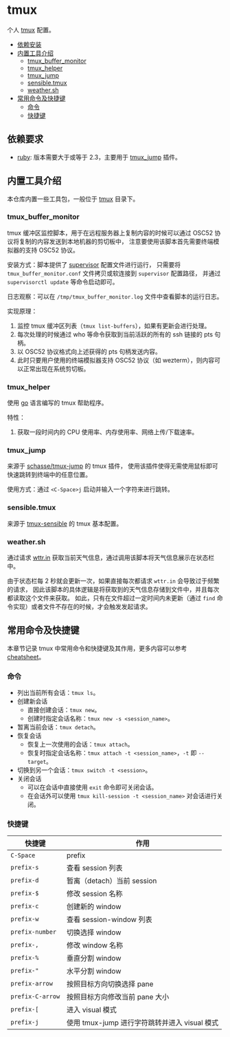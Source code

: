 # tmux

个人 [tmux](https://github.com/tmux/tmux) 配置。

- [依赖安装](#依赖安装)
- [内置工具介绍](#内置工具介绍)
  - [tmux_buffer_monitor](#tmux_buffer_monitor)
  - [tmux_helper](#tmux_helper)
  - [tmux_jump](#tmux_jump)
  - [sensible.tmux](#sensibletmux)
  - [weather.sh](#weathersh)
- [常用命令及快捷键](#常用命令及快捷键)
  - [命令](#命令)
  - [快捷键](#快捷键)

## 依赖要求

- [ruby](https://www.ruby-lang.org/): 版本需要大于或等于 2.3，主要用于 [tmux_jump](#tmux_jump) 插件。

## 内置工具介绍

本仓库内置一些工具包，一般位于 [tmux](tmux) 目录下。

### tmux_buffer_monitor

tmux 缓冲区监控脚本，用于在远程服务器上复制内容的时候可以通过 OSC52 协议将复制的内容发送到本地机器的剪切板中，
注意要使用该脚本首先需要终端模拟器的支持 OSC52 协议。

安装方式：脚本提供了 [supervisor](https://github.com/Supervisor/supervisor) 配置文件进行运行，
只需要将 `tmux_buffer_monitor.conf` 文件拷贝或软连接到 `supervisor` 配置路径，
并通过 `supervisorctl update` 等命令启动即可。

日志观察：可以在 `/tmp/tmux_buffer_monitor.log` 文件中查看脚本的运行日志。

实现原理：

1. 监控 tmux 缓冲区列表（`tmux list-buffers`），如果有更新会进行处理。
2. 每次处理的时候通过 who 等命令获取到当前活跃的所有的 ssh 链接的 pts 句柄。
3. 以 OSC52 协议格式向上述获得的 pts 句柄发送内容。
4. 此时只要用户使用的终端模拟器支持 OSC52 协议（如 wezterm），则内容可以正常出现在系统剪切板。

### tmux_helper

使用 [go](https://go.dev/) 语言编写的 tmux 帮助程序。

特性：

1. 获取一段时间内的 CPU 使用率、内存使用率、网络上传/下载速率。

### tmux_jump

来源于 [schasse/tmux-jump](https://github.com/schasse/tmux-jump) 的 tmux 插件，
使用该插件使得无需使用鼠标即可快速跳转到终端中的任意位置。

使用方式：通过 `<C-Space>j` 启动并输入一个字符来进行跳转。

### sensible.tmux

来源于 [tmux-sensible](https://github.com/tmux-plugins/tmux-sensible) 的 tmux 基本配置。

### weather.sh

通过请求 [wttr.in](https://github.com/chubin/wttr.in) 获取当前天气信息，通过调用该脚本将天气信息展示在状态栏中。

由于状态栏每 2 秒就会更新一次，如果直接每次都请求 `wttr.in` 会导致过于频繁的请求，
因此该脚本的具体逻辑是将获取到的天气信息存储到文件中，并且每次都读取这个文件来获取。
如此，只有在文件超过一定时间内未更新（通过 `find` 命令实现）或者文件不存在的时候，才会触发发起请求。

## 常用命令及快捷键

本章节记录 tmux 中常用命令和快捷键及其作用，更多内容可以参考 [cheatsheet](https://tmuxcheatsheet.com/)。

### 命令

- 列出当前所有会话：`tmux ls`。
- 创建新会话
  - 直接创建会话：`tmux new`。
  - 创建时指定会话名称：`tmux new -s <session_name>`。
- 暂离当前会话：`tmux detach`。
- 恢复会话
  - 恢复上一次使用的会话：`tmux attach`。
  - 恢复时指定会话名称：`tmux attach -t <session_name>`，`-t` 即 `--target`。
- 切换到另一个会话：`tmux switch -t <session>`。
- 关闭会话
  - 可以在会话中直接使用 `exit` 命令即可关闭会话。
  - 在会话外可以使用 `tmux kill-session -t <session_name>` 对会话进行关闭。

### 快捷键

| 快捷键           | 作用                                          |
| ---------------- | --------------------------------------------- |
| `C-Space`        | prefix                                        |
| `prefix-s`       | 查看 session 列表                             |
| `prefix-d`       | 暂离（detach）当前 session                    |
| `prefix-$`       | 修改 session 名称                             |
| `prefix-c`       | 创建新的 window                               |
| `prefix-w`       | 查看 session-window 列表                      |
| `prefix-number`  | 切换选择 window                               |
| `prefix-,`       | 修改 window 名称                              |
| `prefix-%`       | 垂直分割 window                               |
| `prefix-"`       | 水平分割 window                               |
| `prefix-arrow`   | 按照目标方向切换选择 pane                     |
| `prefix-C-arrow` | 按照目标方向修改当前 pane 大小                |
| `prefix-[`       | 进入 visual 模式                              |
| `prefix-j`       | 使用 tmux-jump 进行字符跳转并进入 visual 模式 |
